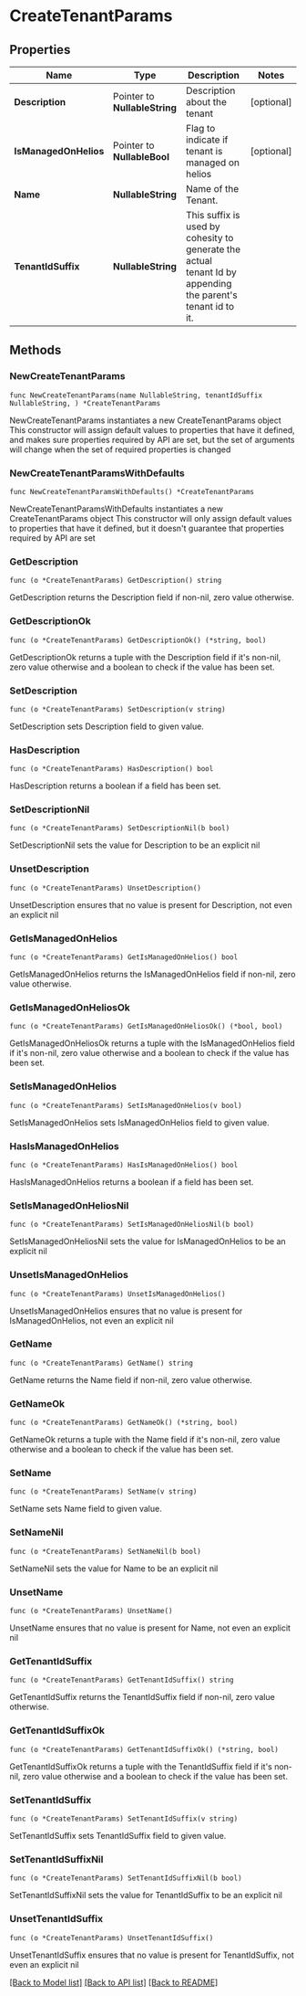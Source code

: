 # CreateTenantParams

## Properties

Name | Type | Description | Notes
------------ | ------------- | ------------- | -------------
**Description** | Pointer to **NullableString** | Description about the tenant | [optional] 
**IsManagedOnHelios** | Pointer to **NullableBool** | Flag to indicate if tenant is managed on helios | [optional] 
**Name** | **NullableString** | Name of the Tenant. | 
**TenantIdSuffix** | **NullableString** | This suffix is used by cohesity to generate the actual tenant Id by appending the parent&#39;s tenant id to it. | 

## Methods

### NewCreateTenantParams

`func NewCreateTenantParams(name NullableString, tenantIdSuffix NullableString, ) *CreateTenantParams`

NewCreateTenantParams instantiates a new CreateTenantParams object
This constructor will assign default values to properties that have it defined,
and makes sure properties required by API are set, but the set of arguments
will change when the set of required properties is changed

### NewCreateTenantParamsWithDefaults

`func NewCreateTenantParamsWithDefaults() *CreateTenantParams`

NewCreateTenantParamsWithDefaults instantiates a new CreateTenantParams object
This constructor will only assign default values to properties that have it defined,
but it doesn't guarantee that properties required by API are set

### GetDescription

`func (o *CreateTenantParams) GetDescription() string`

GetDescription returns the Description field if non-nil, zero value otherwise.

### GetDescriptionOk

`func (o *CreateTenantParams) GetDescriptionOk() (*string, bool)`

GetDescriptionOk returns a tuple with the Description field if it's non-nil, zero value otherwise
and a boolean to check if the value has been set.

### SetDescription

`func (o *CreateTenantParams) SetDescription(v string)`

SetDescription sets Description field to given value.

### HasDescription

`func (o *CreateTenantParams) HasDescription() bool`

HasDescription returns a boolean if a field has been set.

### SetDescriptionNil

`func (o *CreateTenantParams) SetDescriptionNil(b bool)`

 SetDescriptionNil sets the value for Description to be an explicit nil

### UnsetDescription
`func (o *CreateTenantParams) UnsetDescription()`

UnsetDescription ensures that no value is present for Description, not even an explicit nil
### GetIsManagedOnHelios

`func (o *CreateTenantParams) GetIsManagedOnHelios() bool`

GetIsManagedOnHelios returns the IsManagedOnHelios field if non-nil, zero value otherwise.

### GetIsManagedOnHeliosOk

`func (o *CreateTenantParams) GetIsManagedOnHeliosOk() (*bool, bool)`

GetIsManagedOnHeliosOk returns a tuple with the IsManagedOnHelios field if it's non-nil, zero value otherwise
and a boolean to check if the value has been set.

### SetIsManagedOnHelios

`func (o *CreateTenantParams) SetIsManagedOnHelios(v bool)`

SetIsManagedOnHelios sets IsManagedOnHelios field to given value.

### HasIsManagedOnHelios

`func (o *CreateTenantParams) HasIsManagedOnHelios() bool`

HasIsManagedOnHelios returns a boolean if a field has been set.

### SetIsManagedOnHeliosNil

`func (o *CreateTenantParams) SetIsManagedOnHeliosNil(b bool)`

 SetIsManagedOnHeliosNil sets the value for IsManagedOnHelios to be an explicit nil

### UnsetIsManagedOnHelios
`func (o *CreateTenantParams) UnsetIsManagedOnHelios()`

UnsetIsManagedOnHelios ensures that no value is present for IsManagedOnHelios, not even an explicit nil
### GetName

`func (o *CreateTenantParams) GetName() string`

GetName returns the Name field if non-nil, zero value otherwise.

### GetNameOk

`func (o *CreateTenantParams) GetNameOk() (*string, bool)`

GetNameOk returns a tuple with the Name field if it's non-nil, zero value otherwise
and a boolean to check if the value has been set.

### SetName

`func (o *CreateTenantParams) SetName(v string)`

SetName sets Name field to given value.


### SetNameNil

`func (o *CreateTenantParams) SetNameNil(b bool)`

 SetNameNil sets the value for Name to be an explicit nil

### UnsetName
`func (o *CreateTenantParams) UnsetName()`

UnsetName ensures that no value is present for Name, not even an explicit nil
### GetTenantIdSuffix

`func (o *CreateTenantParams) GetTenantIdSuffix() string`

GetTenantIdSuffix returns the TenantIdSuffix field if non-nil, zero value otherwise.

### GetTenantIdSuffixOk

`func (o *CreateTenantParams) GetTenantIdSuffixOk() (*string, bool)`

GetTenantIdSuffixOk returns a tuple with the TenantIdSuffix field if it's non-nil, zero value otherwise
and a boolean to check if the value has been set.

### SetTenantIdSuffix

`func (o *CreateTenantParams) SetTenantIdSuffix(v string)`

SetTenantIdSuffix sets TenantIdSuffix field to given value.


### SetTenantIdSuffixNil

`func (o *CreateTenantParams) SetTenantIdSuffixNil(b bool)`

 SetTenantIdSuffixNil sets the value for TenantIdSuffix to be an explicit nil

### UnsetTenantIdSuffix
`func (o *CreateTenantParams) UnsetTenantIdSuffix()`

UnsetTenantIdSuffix ensures that no value is present for TenantIdSuffix, not even an explicit nil

[[Back to Model list]](../README.md#documentation-for-models) [[Back to API list]](../README.md#documentation-for-api-endpoints) [[Back to README]](../README.md)


